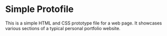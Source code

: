 # Simple Protofile
This is a simple HTML and CSS prototype file for a web page. It showcases various sections of a typical personal portfolio website.
